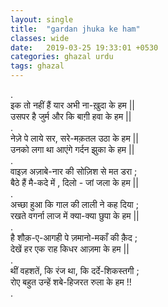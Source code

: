 ```yaml
---
layout: single
title:  "gardan jhuka ke ham"
classes: wide
date:   2019-03-25 19:33:01 +0530
categories: ghazal urdu
tags: ghazal
---
```

.<br>
इक तो नहीं हैं यार अभी ना-ख़ुदा के हम ||<br>
उसपर है जुर्म और कि बाग़ी हवा के हम ||<br>
.<br>
नेज़े पे लाये सर, सरे-मक़तल उठा के हम ||<br>
उनको लगा था आएंगे गर्दन झुका के हम ||<br>
.<br>
वाइज़ अज़ाबे-नार की सोज़िश से मत डरा ;<br>
बैठे हैं मै-कदे में , दिलो - जां जला के हम ||<br>
.<br>
अच्छा हुआ कि गाल की लाली ने कह दिया ;<br>
रखते वगर्ना लाज में क्या-क्या छुपा के हम ||<br>
.<br>
है शौक़-ए-आगही पे ज़मानो-मकाँ की क़ैद ;<br>
देखें  हर एक राह किधर आज़मा के हम ||<br>
.<br>
थीं वहशतें, कि रंज था, कि दर्दे-शिकस्तगी ;<br>
रोए बहुत उन्हें शबे-हिजरत रुला के हम !!<br>
.<br>
